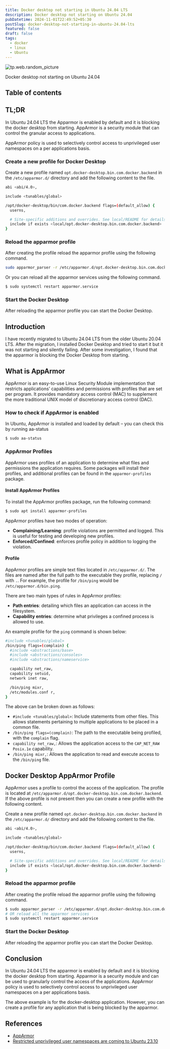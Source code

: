 ```yaml
---
title: Docker desktop not starting in Ubuntu 24.04 LTS
description: Docker desktop not starting on Ubuntu 24.04
pubDatetime: 2024-11-01T22:49:52+05:30
postSlug: docker-desktop-not-starting-in-ubuntu-24.04-lts
featured: false
draft: false
tags:
  - docker
  - linux
  - Ubuntu
---
```


![tp.web.random_picture](https://images.unsplash.com/photo-1605745341112-85968b19335b?q=80&auto=format&fit=crop&ixlib=rb-4.0.3&ixid=M3wxMjA3fDB8MHxwaG90by1wYWdlfHx8fGVufDB8fHx8fA%3D%3D&cs=tinysrgb&fm=jpg&h=390&ixid=MnwxfDB8MXxyYW5kb218MHx8dHJlZSxsYW5kc2NhcGUsd2F0ZXJ8fHx8fHwxNzA4NTcwNDMx&ixlib=rb-4.0.3&q=80&utm_campaign=api-credit&utm_medium=referral&utm_source=unsplash_source&w=900)

Docker desktop not starting on Ubuntu 24.04

## Table of contents

## TL;DR

In Ubuntu 24.04 LTS the Apparmor is enabled by default and it is blocking the docker desktop from starting. AppArmor is a security module that can control the granular access to applications.

AppArmor policy is used to selectively control access to unprivileged user namespaces on a per applications basis.

### Create a new profile for Docker Desktop

Create a new profile named `opt.docker-desktop.bin.com.docker.backend` in the `/etc/apparmor.d/` directory and add the following content to the file.

```bash
abi <abi/4.0>,

include <tunables/global>

/opt/docker-desktop/bin/com.docker.backend flags=(default_allow) {
  userns,

  # Site-specific additions and overrides. See local/README for details.
  include if exists <local/opt.docker-desktop.bin.com.docker.backend>
}
```

### Reload the apparmor profile

After creating the profile reload the apparmor profile using the following command.

```bash
sudo apparmor_parser -r /etc/apparmor.d/opt.docker-desktop.bin.com.docker.backend
```

Or you can reload all the apparmor services using the following command.

```bash
$ sudo systemctl restart apparmor.service
```

### Start the Docker Desktop

After reloading the apparmor profile you can start the Docker Desktop.

## Introduction

I have recently migrated to Ubuntu 24.04 LTS from the older Ubuntu 20.04 LTS. After the migration, I installed Docker Desktop and tried to start it but it was not starting and silently failing. After some investigation, I found that the apparmor is blocking the Docker Desktop from starting.

## What is AppArmor

AppArmor is an easy-to-use Linux Security Module implementation that restricts applications’ capabilities and permissions with profiles that are set per program. It provides mandatory access control (MAC) to supplement the more traditional UNIX model of discretionary access control (DAC).

### How to check if AppArmor is enabled

In Ubuntu, AppArmor is installed and loaded by default – you can check this by running aa-status

```bash
$ sudo aa-status
```

### AppArmor Profiles

AppArmor uses profiles of an application to determine what files and permissions the application requires. Some packages will install their profiles, and additional profiles can be found in the `apparmor-profiles` package.

#### Install AppArmor Profiles

To install the AppArmor profiles package, run the following command:

```bash
$ sudo apt install apparmor-profiles
```

AppArmor profiles have two modes of operation:

- **Complaining/Learning**: profile violations are permitted and logged. This is useful for testing and developing new profiles.
- **Enforced/Confined**: enforces profile policy in addition to logging the violation.

#### Profile

AppArmor profiles are simple text files located in `/etc/apparmor.d/`. The files are named after the full path to the executable they profile, replacing `/` with `.`. For example, the profile for `/bin/ping` would be `/etc/apparmor.d/bin.ping`.

There are two main types of rules in AppArmor profiles:

- **Path entries**: detailing which files an application can access in the filesystem.
- **Capability entries**: determine what privileges a confined process is allowed to use.

An example profile for the `ping` command is shown below:

```bash
#include <tunables/global>
/bin/ping flags=(complain) {
  #include <abstractions/base>
  #include <abstractions/consoles>
  #include <abstractions/nameservice>

  capability net_raw,
  capability setuid,
  network inet raw,

  /bin/ping mixr,
  /etc/modules.conf r,
}
```

The above can be broken down as follows:

- `#include <tunables/global>`: Include statements from other files. This allows statements pertaining to multiple applications to be placed in a common file.
- `/bin/ping flags=(complain)`: The path to the executable being profiled, with the `complain` flag.
- `capability net_raw,`: Allows the application access to the `CAP_NET_RAW` `Posix.1e` capability.
- `/bin/ping mixr,`: Allows the application to read and execute access to the `/bin/ping` file.

## Docker Desktop AppArmor Profile

AppArmor uses a profile to control the access of the application. The profile is located at `/etc/apparmor.d/opt.docker-desktop.bin.com.docker.backend`. If the above profile is not present then you can create a new profile with the following content.

Create a new profile named `opt.docker-desktop.bin.com.docker.backend` in the `/etc/apparmor.d/` directory and add the following content to the file.

```bash
abi <abi/4.0>,

include <tunables/global>

/opt/docker-desktop/bin/com.docker.backend flags=(default_allow) {
  userns,

  # Site-specific additions and overrides. See local/README for details.
  include if exists <local/opt.docker-desktop.bin.com.docker.backend>
}
```

### Reload the apparmor profile

After creating the profile reload the apparmor profile using the following command.

```bash
$ sudo apparmor_parser -r /etc/apparmor.d/opt.docker-desktop.bin.com.docker.backend
# OR reload all the apparmor services
$ sudo systemctl restart apparmor.service
```

### Start the Docker Desktop

After reloading the apparmor profile you can start the Docker Desktop.

## Conclusion

In Ubuntu 24.04 LTS the apparmor is enabled by default and it is blocking the docker desktop from starting. Apparmor is a security module and can be used to granularly control the access of the applications. AppArmor policy is used to selectively control access to unprivileged user namespaces on a per applications basis.

The above example is for the docker-desktop application. However, you can create a profile for any application that is being blocked by the apparmor.

## References

- [AppArmor](https://documentation.ubuntu.com/server/how-to/security/apparmor/)
- [Restricted unprivileged user namespaces are coming to Ubuntu 23.10](https://ubuntu.com/blog/ubuntu-23-10-restricted-unprivileged-user-namespaces)
